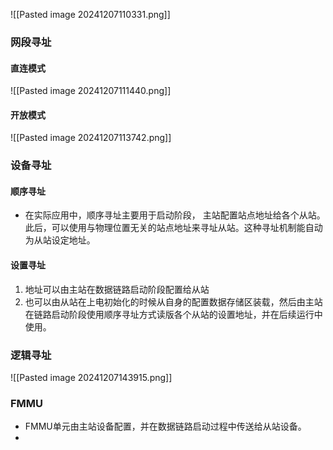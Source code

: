 ![[Pasted image 20241207110331.png]]
### 网段寻址
#### 直连模式
![[Pasted image 20241207111440.png]]
#### 开放模式
![[Pasted image 20241207113742.png]]

### 设备寻址
#### 顺序寻址
- 在实际应用中，顺序寻址主要用于启动阶段， 主站配置站点地址给各个从站。 此后，可以使用与物理位置无关的站点地址来寻址从站。这种寻址机制能自动为从站设定地址。
#### 设置寻址
1. 地址可以由主站在数据链路启动阶段配置给从站
2. 也可以由从站在上电初始化的时候从自身的配置数据存储区装载，然后由主站在链路启动阶段使用顺序寻址方式读版各个从站的设置地址，并在后续运行中使用。
### 逻辑寻址
![[Pasted image 20241207143915.png]]
### FMMU
- FMMU单元由主站设备配置，并在数据链路启动过程中传送给从站设备。
- 